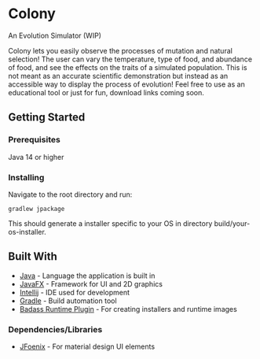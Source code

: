 # Colony
 An Evolution Simulator (WIP)

Colony lets you easily observe the processes of mutation and natural selection!
The user can vary the temperature, type of food, and abundance of food, and see the effects on the traits of a simulated population.
This is not meant as an accurate scientific demonstration but instead as an accessible way to display the process of evolution!
Feel free to use as an educational tool or just for fun, download links coming soon.

## Getting Started
### Prerequisites
Java 14 or higher
### Installing
Navigate to the root directory and run:
```
gradlew jpackage
```
This should generate a installer specific to your OS in directory build/your-os-installer.

## Built With
* [Java](https://www.java.com/en/) - Language the application is built in
* [JavaFX](https://openjfx.io) - Framework for UI and 2D graphics
* [Intellij](https://www.jetbrains.com/idea/) - IDE used for development
* [Gradle](https://gradle.org/features/) - Build automation tool
* [Badass Runtime Plugin](https://badass-runtime-plugin.beryx.org/releases/latest/) - For creating installers and runtime images
### Dependencies/Libraries
* [JFoenix](https://github.com/sshahine/JFoenix) - For material design UI elements
